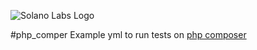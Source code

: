 ![Solano Labs Logo](https://www.solanolabs.com/assets/solano-labs-1cfeb8f4276fc9294349039f602d5923.png)

#php_comper
Example yml to run tests on [php composer](https://github.com/composer/composer)
